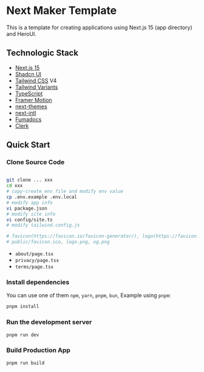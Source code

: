 # Next Maker Template

This is a template for creating applications using Next.js 15 (app directory) and HeroUI.


## Technologic Stack

- [Next.js 15](https://nextjs.org/docs/getting-started)
- [Shadcn UI](https://ui.shadcn.com/)
- [Tailwind CSS](https://tailwindcss.com/) V4
- [Tailwind Variants](https://tailwind-variants.org)
- [TypeScript](https://www.typescriptlang.org/)
- [Framer Motion](https://www.framer.com/motion/)
- [next-themes](https://github.com/pacocoursey/next-themes)
- [next-intl](https://next-intl.dev/)
- [Fumadocs](https://fumadocs.dev/)
- [Clerk](https://clerk.com/)

## Quick Start


### Clone Source Code

```bash

git clone ... xxx
cd xxx
# copy-create env file and modify env value 
cp .env.example .env.local
# modify app info
vi package.json
# modify site info
vi config/site.ts
# modify tailwind.config.js

# favicon(https://favicon.io/favicon-generator/), logo(https://favicon.io/logo-generator/)
# public/favicon.ico, logo.png, og.png
```

- `about/page.tsx`
- `privacy/page.tsx`
- `terms/page.tsx`

### Install dependencies

You can use one of them `npm`, `yarn`, `pnpm`, `bun`, Example using `pnpm`:

```bash
pnpm install
```

### Run the development server

```bash
pnpm run dev
```

### Build Production App
```bash
pnpm run build
```